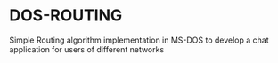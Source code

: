 # DOS-ROUTING
Simple Routing algorithm implementation in MS-DOS to develop a chat application for users of different networks
